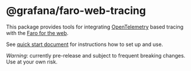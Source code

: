 # @grafana/faro-web-tracing

This package provides tools for integrating [OpenTelemetry][opentelemetry-js] based tracing with the
[Faro for the web][faro-web-sdk-package].

See [quick start document][quick-start] for instructions how to set up and use.

_Warning_: currently pre-release and subject to frequent breaking changes. Use at your own risk.

[faro-web-sdk-package]: https://github.com/grafana/faro-web-sdk/tree/main/packages/web-sdk
[opentelemetry-js]: https://opentelemetry.io/docs/instrumentation/js/
[quick-start]: https://github.com/grafana/faro-web-sdk/blob/main/docs/sources/tutorials/quick-start-browser.md
